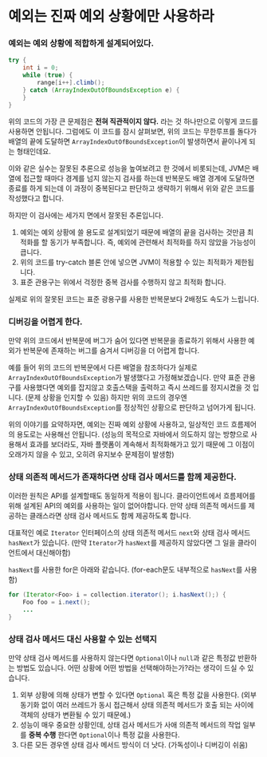 # 예외는 진짜 예외 상황에만 사용하라

### 예외는 예외 상황에 적합하게 설계되어있다.
```java
try {
    int i = 0;
    while (true) {
        range[i++].climb();
    } catch (ArrayIndexOutOfBoundsException e) {
    }
}
```
위의 코드의 가장 큰 문제점은 **전혀 직관적이지 않다.** 라는 것 하나만으로 이렇게 코드를 사용하면 안됩니다.
그럼에도 이 코드를 잠시 살펴보면, 위의 코드는 무한루프를 돌다가 배열의 끝에 도달하면 `ArrayIndexOutOfBoundsException`이 발생하면서 끝이나게 되는 형태인데요.

이와 같은 실수는 잘못된 추론으로 성능을 높여보려고 한 것에서 비롯되는데, 
JVM은 배열에 접근할 때마다 경계를 넘지 않는지 검사를 하는데 반복문도 배열 경계에 도달하면 종료를 하게 되는데 이 과정이 중복된다고 판단하고 생략하기 위해서 위와 같은 코드를 작성했다고 합니다.

하지만 이 검사에는 세가지 면에서 잘못된 추론입니다.
1. 예외는 예외 상황에 쓸 용도로 설계되었기 때문에 배열의 끝을 검사하는 것만큼 최적화를 할 동기가 부족합니다. 즉, 예외에 관련해서 최적화를 하지 않았을 가능성이 큽니다.
2. 위의 코드를 try-catch 블론 안에 넣으면 JVM이 적용할 수 있는 최적화가 제한됩니다.
3. 표준 관용구는 위에서 걱정한 중복 검사를 수행하지 않고 최적화 합니다.

실제로 위의 잘못된 코드는 표준 광용구를 사용한 반복문보다 2배정도 속도가 느립니다.

### 디버깅을 어렵게 한다.
만약 위의 코드에서 반복문에 버그가 숨어 있다면 반복문을 종료하기 위해서 사용한 예외가 반복문에 존재하는 버그를 숨겨서 디버깅을 더 어렵게 합니다.

예를 들어 위의 코드의 반복문에서 다른 배열을 참조하다가 실제로 `ArrayIndexOutOfBoundsException`가 발생했다고 가정해보겠습니다.
만약 표준 관용구를 사용했다면 예외를 잡지않고 호출스택을 출력하고 즉시 쓰레드를 정지시켰을 것 입니다. (문제 상황을 인지할 수 있음)
하지만 위의 코드의 경우엔 `ArrayIndexOutOfBoundsException`를 정상적인 상황으로 판단하고 넘어가게 됩니다.

위의 이야기를 요약하자면, 예외는 진짜 예외 상황에 사용하고, 일상적인 코드 흐름제어의 용도로는 사용해선 안됩니다.
(성능의 목적으로 자바에서 의도하지 않는 방향으로 사용해서 효과를 보더라도, 자바 플랫폼이 계속해서 최적화해가고 있기 때문에 그 이점이 오래가지 않을 수 있고, 오히려 유지보수 문제점이 발생함)

### 상태 의존적 메서드가 존재하다면 상태 검사 메서드를 함께 제공한다.
이러한 원칙은 API를 설계할때도 동일하게 적용이 됩니다. 클라이언트에서 흐름제어를 위해 설계된 API의 예외를 사용하는 일이 없어야합니다.
만약 상태 의존적 메서드를 제공하는 클래스라면 상태 검사 메서드도 함께 제공하도록 합니다.

대표적인 예로 `Iterator` 인터페이스의 상태 의존적 메서드 `next`와 상태 검사 메서드 `hasNext`가 있습니다.
(만약 `Iterator`가 `hasNext`를 제공하지 않았다면 그 일을 클라이언트에서 대신해야함)

`hasNext`를 사용한 for은 아래와 같습니다. (for-each문도 내부적으로 `hasNext`를 사용함)
```java
for (Iterator<Foo> i = collection.iterator(); i.hasNext();) {
    Foo foo = i.next();
    ...
}
```

### 상태 검사 메서드 대신 사용할 수 있는 선택지
만약 상태 검사 메서드를 사용하지 않는다면 `Optional`이나 `null`과 같은 특정값 반환하는 방법도 있습니다.
어떤 상황에 어떤 방법을 선택해야하는가?라는 생각이 드실 수 있습니다.

1. 외부 상황에 의해 상태가 변할 수 있다면 `Optional` 혹은 특정 값을 사용한다.
(외부 동기화 없이 여러 쓰레드가 동시 접근해서 상태 의존적 메서드가 호출 되는 사이에 객체의 상태가 변환될 수 있기 때문에.)
2. 성능이 매우 중요한 상황인데, 상태 검사 메서드가 사애 의존적 메서드의 작업 일부를 **중복 수행** 한다면 `Optional`이나 특정 값을 사용한다.
3. 다른 모든 경우엔 상태 검사 메서드 방식이 더 낫다. (가독성이나 디버깅이 쉬움)

